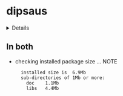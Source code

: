 # dipsaus

<details>

* Version: 0.2.4
* GitHub: https://github.com/dipterix/dipsaus
* Source code: https://github.com/cran/dipsaus
* Date/Publication: 2022-08-24 07:00:10 UTC
* Number of recursive dependencies: 73

Run `revdep_details(, "dipsaus")` for more info

</details>

## In both

*   checking installed package size ... NOTE
    ```
      installed size is  6.9Mb
      sub-directories of 1Mb or more:
        doc    1.1Mb
        libs   4.4Mb
    ```

